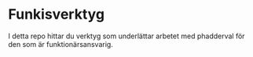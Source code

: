 # Funkisverktyg

I detta repo hittar du verktyg som underlättar arbetet med phadderval för den som är funktionärsansvarig.